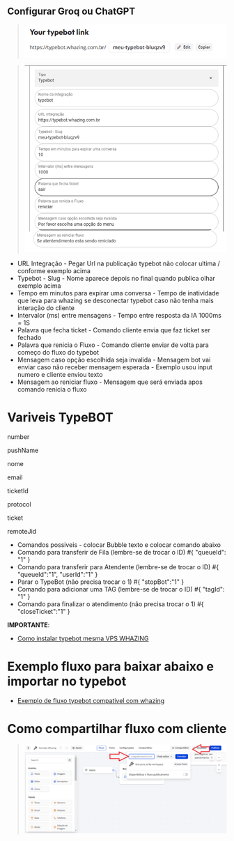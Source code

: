 ## Configurar Groq ou ChatGPT

>![print](configurartypebot.png)

>![print](configurarwhazingtype.png)

- URL Integração - Pegar Url na publicação typebot não colocar ultima / conforme exemplo acima
- Typebot - Slug - Nome aparece depois no final quando publica olhar exemplo acima
- Tempo em minutos para expirar uma conversa - Tempo de inatividade que leva para whazing se desconectar typebot caso não tenha mais interação do cliente
- Intervalor (ms) entre mensagens - Tempo entre resposta da IA 1000ms = 1S
- Palavra que fecha ticket - Comando cliente envia que faz ticket ser fechado
- Palavra que renicia o Fluxo - Comando cliente enviar de volta para começo do fluxo do typebot
- Mensagem caso opção escolhida seja invalida - Mensagem bot vai enviar caso não receber mensagem esperada - Exemplo usou input numero e cliente enviou texto
- Mensagem ao reniciar fluxo - Mensagem que será enviada apos comando renicia o fluxo

# Variveis TypeBOT

number

pushName

nome

email

ticketId

protocol

ticket

remoteJid

- Comandos possiveis - colocar Bubble texto e colocar comando abaixo
- Comando para transferir de Fila (lembre-se de trocar o ID)
#{ "queueId": "1" }
- Comando para transferir para Atendente (lembre-se de trocar o ID)
#{ "queueId":"1", "userId":"1" }
- Parar o TypeBot (não precisa trocar o 1)
#{ "stopBot":"1" }
- Comando para adicionar uma TAG (lembre-se de trocar o ID)
#{ "tagId": "1" }
- Comando para finalizar o atendimento (não precisa trocar o 1)
#{ "closeTicket":"1" }

**IMPORTANTE**: 

- [Como instalar typebot mesma VPS WHAZING](Comoinstalar.md)

# Exemplo fluxo para baixar abaixo e importar no typebot

- [Exemplo de fluxo typebot compativel com whazing](exemplo-fluxo-typebot.json)


# Como compartilhar fluxo com cliente

>![print](compartilharfluxo.png)